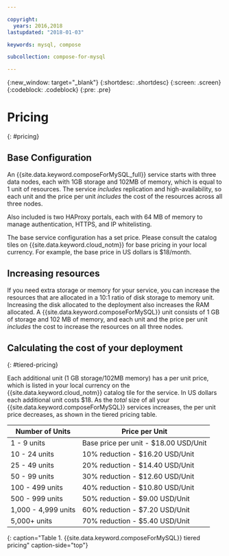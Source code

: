 ```yaml
---

copyright:
  years: 2016,2018
lastupdated: "2018-01-03"

keywords: mysql, compose

subcollection: compose-for-mysql

---
```


{:new_window: target="_blank"}
{:shortdesc: .shortdesc}
{:screen: .screen}
{:codeblock: .codeblock}
{:pre: .pre}

# Pricing
{: #pricing}

## Base Configuration

An {{site.data.keyword.composeForMySQL_full}} service starts with three data nodes, each with 1GB storage and 102MB of memory, which is equal to 1 unit of resources. The service _includes_ replication and high-availability, so each unit and the price per unit _includes_ the cost of the resources across all three nodes. 

Also included is two HAProxy portals, each with 64 MB of memory to manage authentication, HTTPS, and IP whitelisting.

The base service configuration has a set price. Please consult the catalog tiles on {{site.data.keyword.cloud_notm}} for base pricing in your local currency. For example, the base price in US dollars is $18/month.

## Increasing resources
If you need extra storage or memory for your service, you can increase the resources that are allocated in a 10:1 ratio of disk storage to memory unit. Increasing the disk allocated to the deployment also increases the RAM allocated. A {{site.data.keyword.composeForMySQL}} unit consists of 1 GB of storage and 102 MB of memory, and each unit and the price per unit _includes_ the cost to increase the resources on all three nodes.

## Calculating the cost of your deployment
{: #tiered-pricing}

Each additional unit (1 GB storage/102MB memory) has a per unit price, which is listed in your local currency on the {{site.data.keyword.cloud_notm}} catalog tile for the service. In US dollars each additional unit costs $18. As the _total_ size of all your {{site.data.keyword.composeForMySQL}} services increases, the per unit price decreases, as shown in the tiered pricing table.

Number of Units|Price per Unit
----------|-----------
1 - 9 units|Base price per unit - $18.00 USD/Unit
10 - 24 units|10% reduction - $16.20 USD/Unit
25 - 49 units|20% reduction - $14.40 USD/Unit
50 - 99 units|30% reduction - $12.60 USD/Unit
100 - 499 units|40% reduction - $10.80 USD/Unit
500 - 999 units|50% reduction - $9.00 USD/Unit
1,000 - 4,999 units|60% reduction - $7.20 USD/Unit
5,000+ units|70% reduction - $5.40 USD/Unit
{: caption="Table 1. {{site.data.keyword.composeForMySQL}} tiered pricing" caption-side="top"}
